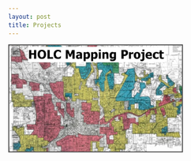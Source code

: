 ```yaml
---
layout: post
title: Projects
---
```



<a href="Projects_old.md">
    <img src="/Projects/HOLC_tile.jpg" width="350" alt="HOLC" title="HOLC Mapping Project" alt="HOLC" style="border:2px solid #555" />
 </a>


